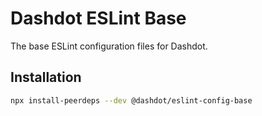 # Dashdot ESLint Base

The base ESLint configuration files for Dashdot.

## Installation

```sh
npx install-peerdeps --dev @dashdot/eslint-config-base
```
